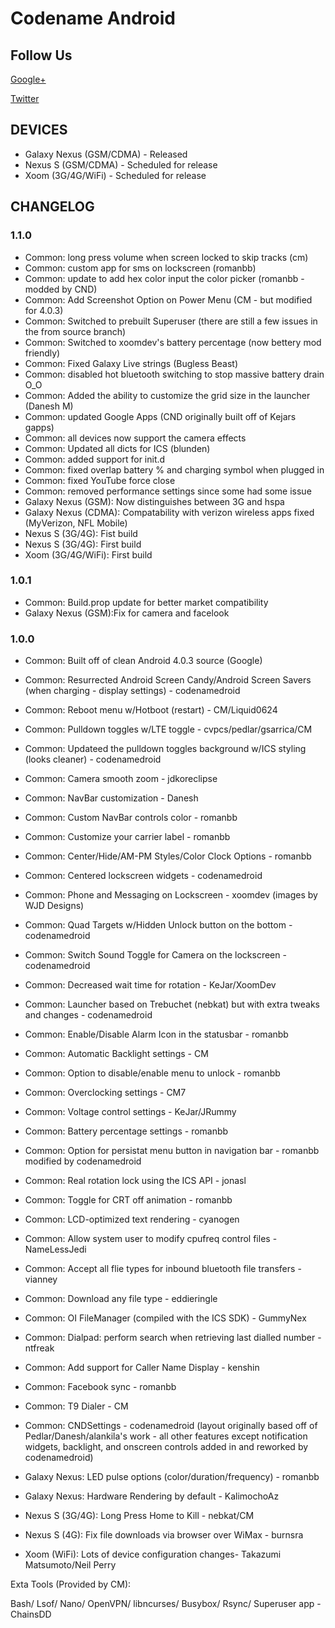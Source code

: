 Codename Android
===============


Follow Us
---------
 
[Google+](https://plus.google.com/b/104583231915929244830/104583231915929244830/posts)

[Twitter](http://twitter.com/CodenameAndroid)

DEVICES
---------

* Galaxy Nexus (GSM/CDMA) - Released
* Nexus S (GSM/CDMA) - Scheduled for release
* Xoom (3G/4G/WiFi) - Scheduled for release

CHANGELOG
---------


### 1.1.0
* Common: long press volume when screen locked to skip tracks (cm)
* Common: custom app for sms on lockscreen (romanbb)
* Common: update to add hex color input the color picker (romanbb - modded by CND)
* Common: Add Screenshot Option on Power Menu (CM - but modified for 4.0.3)
* Common: Switched to prebuilt Superuser (there are still a few issues in the from source branch)
* Common: Switched to xoomdev's battery percentage (now bettery mod friendly)
* Common: Fixed Galaxy Live strings (Bugless Beast)
* Common: disabled hot bluetooth switching to stop massive battery drain O_O
* Common: Added the ability to customize the grid size in the launcher (Danesh M)
* Common: updated Google Apps (CND originally built off of Kejars gapps)
* Common: all devices now support the camera effects
* Common: Updated all dicts for ICS (blunden)
* Common: added support for init.d
* Common: fixed overlap battery % and charging symbol when plugged in
* Common: fixed YouTube force close
* Common: removed performance settings since some had some issue
* Galaxy Nexus (GSM): Now distinguishes between 3G and hspa 
* Galaxy Nexus (CDMA): Compatability with verizon wireless apps fixed (MyVerizon, NFL Mobile)
* Nexus S (3G/4G): Fist build
* Nexus S (3G/4G): First build
* Xoom (3G/4G/WiFi): First build

### 1.0.1
* Common: Build.prop update for better market compatibility
* Galaxy Nexus (GSM):Fix for camera and facelook

### 1.0.0
* Common: Built off of clean Android 4.0.3 source (Google)
* Common: Resurrected Android Screen Candy/Android Screen Savers (when charging - display settings) - codenamedroid
* Common: Reboot menu w/Hotboot (restart) - CM/Liquid0624
* Common: Pulldown toggles w/LTE toggle  - cvpcs/pedlar/gsarrica/CM
* Common: Updateed the pulldown toggles background w/ICS styling (looks cleaner) - codenamedroid
* Common: Camera smooth zoom - jdkoreclipse
* Common: NavBar customization - Danesh
* Common: Custom NavBar controls color - romanbb
* Common: Customize your carrier label - romanbb
* Common: Center/Hide/AM-PM Styles/Color Clock Options - romanbb
* Common: Centered lockscreen widgets - codenamedroid
* Common: Phone and Messaging on Lockscreen - xoomdev (images by WJD Designs)
* Common: Quad Targets w/Hidden Unlock button on the bottom - codenamedroid
* Common: Switch Sound Toggle for Camera on the lockscreen - codenamedroid
* Common: Decreased wait time for rotation - KeJar/XoomDev
* Common: Launcher based on Trebuchet (nebkat) but with extra tweaks and changes - codenamedroid
* Common: Enable/Disable Alarm Icon in the statusbar - romanbb
* Common: Automatic Backlight settings - CM
* Common: Option to disable/enable menu to unlock - romanbb
* Common: Overclocking settings - CM7
* Common: Voltage control settings - KeJar/JRummy
* Common: Battery percentage settings - romanbb
* Common: Option for persistat menu button in navigation bar - romanbb modified by codenamedroid
* Common: Real rotation lock using the ICS API - jonasl
* Common: Toggle for CRT off animation - romanbb
* Common: LCD-optimized text rendering - cyanogen
* Common: Allow system user to modify cpufreq control files - NameLessJedi
* Common: Accept all flie types for inbound bluetooth file transfers - vianney
* Common: Download any file type - eddieringle
* Common: OI FileManager (compiled with the ICS SDK) - GummyNex
* Common: Dialpad: perform search when retrieving last dialled number - ntfreak
* Common: Add support for Caller Name Display - kenshin
* Common: Facebook sync - romanbb
* Common: T9 Dialer - CM
* Common: CNDSettings - codenamedroid 
(layout originally based off of Pedlar/Danesh/alankila's work - all other features
except notification widgets, backlight, and onscreen controls added in and reworked by codenamedroid)

* Galaxy Nexus: LED pulse options (color/duration/frequency) - romanbb
* Galaxy Nexus: Hardware Rendering by default - KalimochoAz
* Nexus S (3G/4G): Long Press Home to Kill - nebkat/CM
* Nexus S (4G): Fix file downloads via browser over WiMax - burnsra
* Xoom (WiFi): Lots of device configuration changes- Takazumi Matsumoto/Neil Perry


Exta Tools (Provided by CM):

Bash/
Lsof/
Nano/
OpenVPN/
libncurses/
Busybox/
Rsync/
Superuser app - ChainsDD

